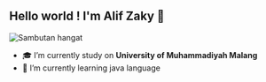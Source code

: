 ## Hello world ! I'm Alif Zaky 👋

![Sambutan hangat](img/uhuy.gif)

<!--
**Alifzaky/Alifzaky** is a ✨ _special_ ✨ repository because its `README.md` (this file) appears on your GitHub profile.

Here are some ideas to get you started:

- 🔭 I’m currently working on ...
- 🌱 I’m currently learning ...
- 👯 I’m looking to collaborate on ...
- 🤔 I’m looking for help with ...
- 💬 Ask me about ...
- 📫 How to reach me: ...
- 😄 Pronouns: ...
- ⚡ Fun fact: ...
-->

- 🎓 I’m currently study on **University of Muhammadiyah Malang**
- 🌱 I’m currently learning java language
